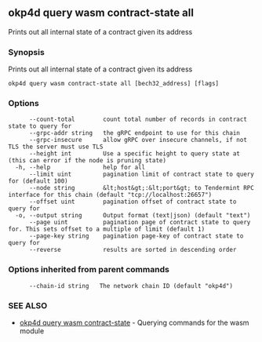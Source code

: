 ## okp4d query wasm contract-state all

Prints out all internal state of a contract given its address

### Synopsis

Prints out all internal state of a contract given its address

```
okp4d query wasm contract-state all [bech32_address] [flags]
```

### Options

```
      --count-total        count total number of records in contract state to query for
      --grpc-addr string   the gRPC endpoint to use for this chain
      --grpc-insecure      allow gRPC over insecure channels, if not TLS the server must use TLS
      --height int         Use a specific height to query state at (this can error if the node is pruning state)
  -h, --help               help for all
      --limit uint         pagination limit of contract state to query for (default 100)
      --node string        &lt;host&gt;:&lt;port&gt; to Tendermint RPC interface for this chain (default "tcp://localhost:26657")
      --offset uint        pagination offset of contract state to query for
  -o, --output string      Output format (text|json) (default "text")
      --page uint          pagination page of contract state to query for. This sets offset to a multiple of limit (default 1)
      --page-key string    pagination page-key of contract state to query for
      --reverse            results are sorted in descending order
```

### Options inherited from parent commands

```
      --chain-id string   The network chain ID (default "okp4d")
```

### SEE ALSO

* [okp4d query wasm contract-state](okp4d_query_wasm_contract-state.md)	 - Querying commands for the wasm module
